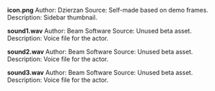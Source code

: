 **icon.png**
Author: Dzierzan
Source: Self-made based on demo frames.
Description: Sidebar thumbnail.

**sound1.wav**
Author: Beam Software
Source: Unused beta asset.
Description: Voice file for the actor.

**sound2.wav**
Author: Beam Software
Source: Unused beta asset.
Description: Voice file for the actor.

**sound3.wav**
Author: Beam Software
Source: Unused beta asset.
Description: Voice file for the actor.
